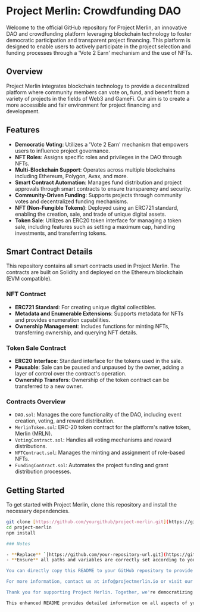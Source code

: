 # Project Merlin: Crowdfunding DAO

Welcome to the official GitHub repository for Project Merlin, an innovative DAO and crowdfunding platform leveraging blockchain technology to foster democratic participation and transparent project financing. This platform is designed to enable users to actively participate in the project selection and funding processes through a 'Vote 2 Earn' mechanism and the use of NFTs.

## Overview

Project Merlin integrates blockchain technology to provide a decentralized platform where community members can vote on, fund, and benefit from a variety of projects in the fields of Web3 and GameFi. Our aim is to create a more accessible and fair environment for project financing and development.

## Features

- **Democratic Voting**: Utilizes a 'Vote 2 Earn' mechanism that empowers users to influence project governance.
- **NFT Roles**: Assigns specific roles and privileges in the DAO through NFTs.
- **Multi-Blockchain Support**: Operates across multiple blockchains including Ethereum, Polygon, Avax, and more.
- **Smart Contract Automation**: Manages fund distribution and project approvals through smart contracts to ensure transparency and security.
- **Community-Driven Funding**: Supports projects through community votes and decentralized funding mechanisms.
- **NFT (Non-Fungible Tokens)**: Deployed using an ERC721 standard, enabling the creation, sale, and trade of unique digital assets.
- **Token Sale**: Utilizes an ERC20 token interface for managing a token sale, including features such as setting a maximum cap, handling investments, and transferring tokens.

## Smart Contract Details

This repository contains all smart contracts used in Project Merlin. The contracts are built on Solidity and deployed on the Ethereum blockchain (EVM compatible).

### NFT Contract

- **ERC721 Standard**: For creating unique digital collectibles.
- **Metadata and Enumerable Extensions**: Supports metadata for NFTs and provides enumeration capabilities.
- **Ownership Management**: Includes functions for minting NFTs, transferring ownership, and querying NFT details.

### Token Sale Contract

- **ERC20 Interface**: Standard interface for the tokens used in the sale.
- **Pausable**: Sale can be paused and unpaused by the owner, adding a layer of control over the contract's operation.
- **Ownership Transfers**: Ownership of the token contract can be transferred to a new owner.

### Contracts Overview

- `DAO.sol`: Manages the core functionality of the DAO, including event creation, voting, and reward distribution.
- `MerlinToken.sol`: ERC-20 token contract for the platform's native token, Merlin (MRLN).
- `VotingContract.sol`: Handles all voting mechanisms and reward distributions.
- `NFTContract.sol`: Manages the minting and assignment of role-based NFTs.
- `FundingContract.sol`: Automates the project funding and grant distribution processes.

## Getting Started

To get started with Project Merlin, clone this repository and install the necessary dependencies.

```bash
git clone [https://github.com/yourgithub/project-merlin.git](https://github.com/ProjectMerlinDAO/Merlin-Smart-contracts)
cd project-merlin
npm install

### Notes

- **Replace** `[https://github.com/your-repository-url.git](https://github.com/ProjectMerlinDAO/Merlin-Smart-contracts)` and `your-project-directory` with your actual repository URL and project directory name.
- **Ensure** all paths and variables are correctly set according to your project's configuration and network setup.

You can directly copy this README to your GitHub repository to provide clear documentation for other developers or users interacting with your smart contracts.

For more information, contact us at info@projectmerlin.io or visit our [website](https://projectmerlin.io).

Thank you for supporting Project Merlin. Together, we're democratizing the future of project funding and governance!

This enhanced README provides detailed information on all aspects of your project, including the token mechanics, ensuring that users and developers have a clear understanding of how to engage with and contribute to Project Merlin. Adjust any links or details to fit the actual setup of your project and its online presence.


